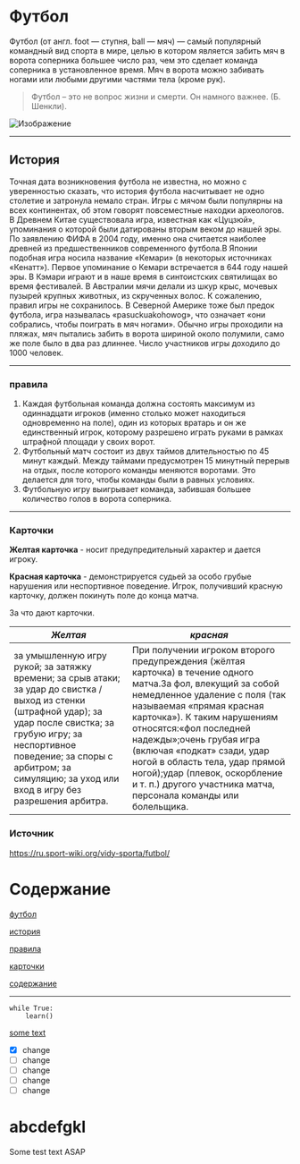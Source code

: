 
# Футбол

Футбол (от англ. foot — ступня, ball — мяч) — самый популярный командный вид спорта в мире, целью в котором является забить мяч в ворота соперника большее число раз, чем это сделает команда соперника в установленное время. Мяч в ворота можно забивать ногами или любыми другими частями тела (кроме рук). 

> Футбол – это не вопрос жизни и смерти. Он намного важнее. (Б. Шенкли).



![Изображение](https://i.eurosport.com/2022/11/28/3499275-71332668-2560-1440.jpg)

---

## История

Точная дата возникновения футбола не известна, но можно с уверенностью сказать, что история футбола насчитывает не одно столетие и затронула немало стран. Игры с мячом были популярны на всех континентах, об этом говорят повсеместные находки археологов. В Древнем Китае существовала игра, известная как «Цуцзюй», упоминания о которой были датированы вторым веком до нашей эры. По заявлению ФИФА в 2004 году, именно она считается наиболее древней из предшественников современного футбола.В Японии подобная игра носила название «Кемари» (в некоторых источниках «Кенатт»). Первое упоминание о Кемари встречается в 644 году нашей эры. В Кэмари играют и в наше время в синтоистских святилищах во время фестивалей. В Австралии мячи делали из шкур крыс, мочевых пузырей крупных животных, из скрученных волос. К сожалению, правил игры не сохранилось. В Северной Америке тоже был предок футбола, игра называлась «pasuckuakohowog», что означает «они собрались, чтобы поиграть в мяч ногами». Обычно игры проходили на пляжах, мяч пытались забить в ворота шириной около полумили, само же поле было в два раз длиннее. Число участников игры доходило до 1000 человек.

---

### правила

1. Каждая футбольная команда должна состоять максимум из одиннадцати игроков (именно столько может находиться одновременно на поле), один из которых вратарь и он же единственный игрок, которому разрешено играть руками в рамках штрафной площади у своих ворот.
2. Футбольный матч состоит из двух таймов длительностью по 45 минут каждый. Между таймами предусмотрен 15 минутный перерыв на отдых, после которого команды меняются воротами. Это делается для того, чтобы команды были в равных условиях.
3. Футбольную игру выигрывает команда, забившая большее количество голов в ворота соперника.

---

### Карточки

__Желтая карточка__ - носит предупредительный характер и дается игроку. 

__Красная карточка__ - демонстрируется судьей за особо грубые нарушения или неспортивное поведение. Игрок, получивший красную карточку, должен покинуть поле до конца матча.

За что дают карточки.

|_Желтая_|_красная_|
|------|------|
|за умышленную игру рукой; за затяжку времени; за срыв атаки; за удар до свистка / выход из стенки (штрафной удар); за удар после свистка; за грубую игру; за неспортивное поведение; за споры с арбитром; за симуляцию; за уход или вход в игру без разрешения арбитра.|При получении игроком второго предупреждения (жёлтая карточка) в течение одного матча.За фол, влекущий за собой немедленное удаление с поля (так называемая «прямая красная карточка»). К таким нарушениям относятся:«фол последней надежды»;очень грубая игра (включая «подкат» сзади, удар ногой в область тела, удар прямой ногой);удар (плевок, оскорбление и т. п.) другого участника матча, персонала команды или болельщика.|

### Источник

<https://ru.sport-wiki.org/vidy-sporta/futbol/>


# Содержание

[футбол](#футбол)

[история](#история)

[правила](#правила)

[карточки](#карточки)

[содержание](#содержание)

---


 ```
 while True:
     learn()
 ```

[some text][link 1]

[link 1]: https://vk.com

- [x] change
- [ ] change
- [ ] change
- [ ] change
- [ ] change

# abcdefgkl

Some test text ASAP

